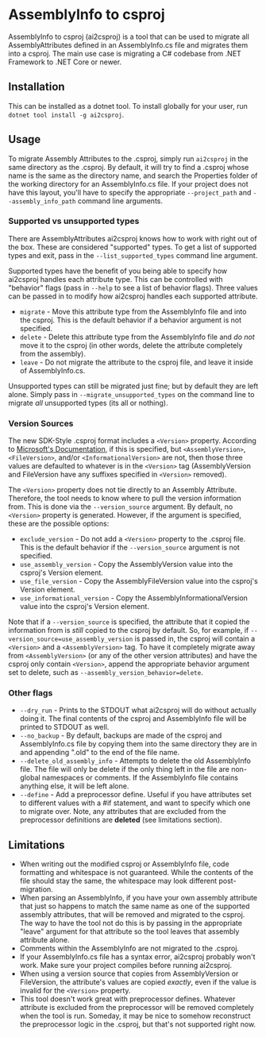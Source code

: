 # AssemblyInfo to csproj

AssemblyInfo to csproj (ai2csproj) is a tool that can be used to migrate all AssemblyAttributes defined in an AssemblyInfo.cs file and migrates them into a csproj.  The main use case is migrating a C# codebase from .NET Framework to .NET Core or newer.

## Installation

This can be installed as a dotnet tool.  To install globally for your user, run ```dotnet tool install -g ai2csproj```.

## Usage

To migrate Assembly Attributes to the .csproj, simply run ```ai2csproj``` in the same directory as the .csproj.  By default, it will try to find a .csproj whose name is the same as the directory name, and search the Properties folder of the working directory for an AssemblyInfo.cs file.  If your project does not have this layout, you'll have to specify the appropriate ```--project_path``` and ```--assembly_info_path``` command line arguments.

### Supported vs unsupported types

There are AssemblyAttributes ai2csproj knows how to work with right out of the box.  These are considered "supported" types.  To get a list of supported types and exit, pass in the ```--list_supported_types``` command line argument.

Supported types have the benefit of you being able to specify how ai2csproj handles each attribute type.  This can be controlled with "behavior" flags (pass in ```--help``` to see a list of behavior flags).  Three values can be passed in to modify how ai2csproj handles each supported attribute.

* ```migrate``` - Move this attribute type from the AssemblyInfo file and into the csproj.  This is the default behavior if a behavior argument is not specified.
* ```delete``` - Delete this attribute type from the AssemblyInfo file and _do not_ move it to the csproj (in other words, delete the attribute completely from the assembly).
* ```leave``` - Do not migrate the attribute to the csproj file, and leave it inside of AssemblyInfo.cs.

Unsupported types can still be migrated just fine; but by default they are left alone.  Simply pass in ```--migrate_unsupported_types``` on the command line to migrate _all_ unsupported types (its all or nothing).

### Version Sources

The new SDK-Style .csproj format includes a ```<Version>``` property.  According to [Microsoft's Documentation](https://learn.microsoft.com/en-us/dotnet/core/project-sdk/msbuild-props), if this is specified, but ```<AssemblyVersion>```, ```<FileVersion>```, and/or ```<InformationalVersion>``` are not, then those three values are defaulted to whatever is in the ```<Version>``` tag (AssemblyVersion and FileVersion have any suffixes specified in ```<Version>``` removed).

The ```<Version>``` property does not tie directly to an Assembly Attribute.  Therefore, the tool needs to know where to pull the version information from.  This is done via the ```--version_source``` argument.  By default, no ```<Version>``` property is generated.  However, if the argument is specified, these are the possible options:

* ```exclude_version``` - Do not add a ```<Version>``` property to the .csproj file.  This is the default behavior if the ```--version_source``` argument is not specified.
* ```use_assembly_version``` - Copy the AssemblyVersion value into the csproj's Version element.
* ```use_file_version``` - Copy the AssemblyFileVersion value into the csproj's Version element.
* ```use_informational_version``` - Copy the AssemblyInformationalVersion value into the csproj's Version element.

Note that if a ```--version_source``` is specified, the attribute that it copied the information from is _still_ copied to the csproj by default.  So, for example, if ```--version_source=use_assembly_version``` is passed in, the csproj will contain a ```<Version>``` and a ```<AssemblyVersion>``` tag.  To have it completely migrate away from ```<AssemblyVersion>``` (or any of the other version attributes) and have the csproj only contain ```<Version>```, append the appropriate behavior argument set to delete, such as ```--assembly_version_behavior=delete```.

### Other flags

* ```--dry_run``` - Prints to the STDOUT what ai2csproj will do without actually doing it.  The final contents of the csproj and AssemblyInfo file will be printed to STDOUT as well.
* ```--no_backup``` - By default, backups are made of the csproj and AssemblyInfo.cs file by copying them into the same directory they are in and appending ".old" to the end of the file name.
* ```--delete_old_assembly_info``` - Attempts to delete the old AssemblyInfo file.  The file will only be delete if the only thing left in the file are non-global namespaces or comments.  If the AssemblyInfo file contains anything else, it will be left alone.
* ```--define``` - Add a preprocessor define.  Useful if you have attributes set to different values with a #if statement, and want to specify which one to migrate over.  Note, any attributes that are excluded from the preprocessor definitions are **deleted** (see limitations section).

## Limitations

* When writing out the modified csproj or AssemblyInfo file, code formatting and whitespace is not guaranteed.  While the contents of the file should stay the same, the whitespace may look different post-migration.
* When parsing an AssemblyInfo, if you have your own assembly attribute that just so happens to match the same name as one of the supported assembly attributes, that will be removed and migrated to the csproj.  The way to have the tool not do this is by passing in the appropriate "leave" argument for that attribute so the tool leaves that assembly attribute alone.
* Comments within the AssemblyInfo are not migrated to the .csproj.
* If your AssemblyInfo.cs file has a syntax error, ai2csproj probably won't work.  Make sure your project compiles before running ai2csproj.
* When using a version source that copies from AssemblyVersion or FileVersion, the attribute's values are copied _exactly_, even if the value is invalid for the ```<Version>``` property.
* This tool doesn't work great with preprocessor defines.  Whatever attribute is excluded from the preprocessor will be removed completely when the tool is run.  Someday, it may be nice to somehow reconstruct the preprocessor logic in the .csproj, but that's not supported right now.
